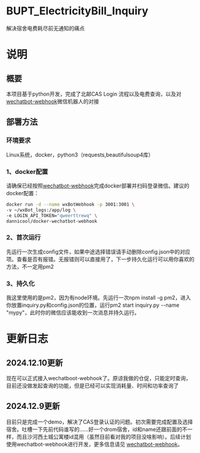# BUPT_ElectricityBill_Inquiry

解决宿舍电费耗尽前无通知的痛点

# 说明

## 概要
本项目基于python开发，完成了北邮CAS Login 流程以及电费查询，以及对 [wechatbot-webhook](https://github.com/danni-cool/wechatbot-webhook)微信机器人的对接

## 部署方法
### 环境要求
Linux系统，docker，python3（requests,beautifulsoup4库）
### 1、docker配置
请确保已经按照[wechatbot-webhook](https://github.com/danni-cool/wechatbot-webhook)完成docker部署并扫码登录微信。建议的docker配置：
```bash
docker run -d --name wxBotWebhook -p 3001:3001 \
-v ~/wxBot_logs:/app/log \
-e LOGIN_API_TOKEN="qweerttrewq" \ 
dannicool/docker-wechatbot-webhook
```
### 2、首次运行
先运行一次生成config文件，如果中途选择错误请手动删除config.json中的对应项。查看是否有报错。无报错则可以直接用了，下一步持久化运行可以用你喜欢的方法，不一定用pm2
### 3、持久化
我这里使用的是pm2，因为有node环境。先运行一次npm install -g pm2，进入你放置inquiry.py和config.json的位置，运行pm2 start inquiry.py --name "mypy"，此时你的微信应该能收到一次消息并持久运行。



# 更新日志

## 2024.12.10更新

现在可以正式接入wechatboot-webhook了。原谅我做的仓促，只能定时查询，目前还没做发起查询的功能，但是已经可以实现消耗量、时间和功率查询了

## 2024.12.9更新

目前只是完成一个demo，解决了CAS登录认证的问题。初次需要完成配置及选择宿舍。吐槽一下先前代码谁写的……好一个drom宿舍，id和name还跟前面的不一样，而且沙河西土城公寓楼id混用（虽然目前看对我的项目没啥影响）。后续计划使用wechatbot-webhook进行开发，更多信息请见 [wechatbot-webhook](https://github.com/danni-cool/wechatbot-webhook)。